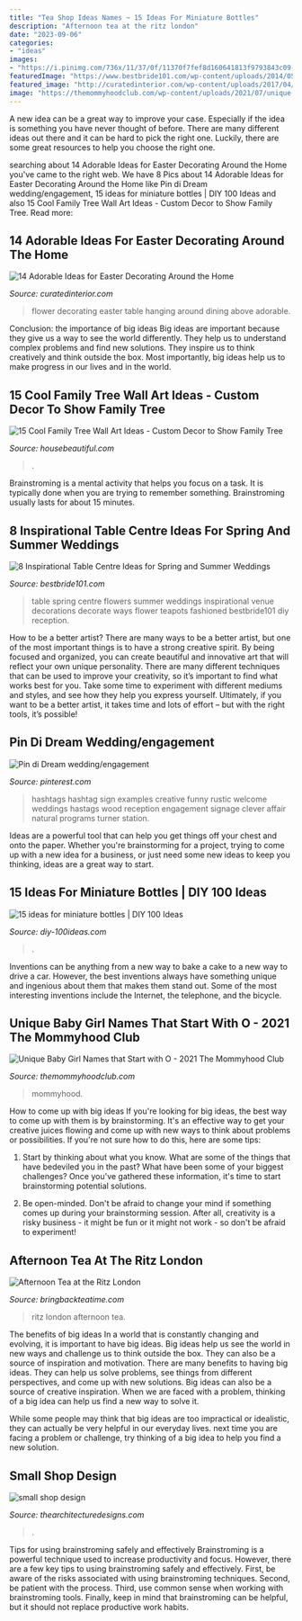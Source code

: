 ```yaml
---
title: "Tea Shop Ideas Names ~ 15 Ideas For Miniature Bottles"
description: "Afternoon tea at the ritz london"
date: "2023-09-06"
categories:
- "ideas"
images:
- "https://i.pinimg.com/736x/11/37/0f/11370f7fef8d160641813f9793843c09--funny-wedding-hashtags-creative-wedding-hashtags.jpg"
featuredImage: "https://www.bestbride101.com/wp-content/uploads/2014/05/8-inspirational-table-centre-ideas-for-spring-and-summer-weddings-sarareeve.com_.jpg"
featured_image: "http://curatedinterior.com/wp-content/uploads/2017/04/Flower-box-hanging-upside-down-above-dining-table.jpg"
image: "https://themommyhoodclub.com/wp-content/uploads/2021/07/unique-GIRL-names-that-start-with-o-1.jpg"
---
```



A new idea can be a great way to improve your case. Especially if the idea is something you have never thought of before. There are many different ideas out there and it can be hard to pick the right one. Luckily, there are some great resources to help you choose the right one.

	

		
searching about 14 Adorable Ideas for Easter Decorating Around the Home you've came to the right web. We have 8 Pics about 14 Adorable Ideas for Easter Decorating Around the Home like Pin di Dream wedding/engagement, 15 ideas for miniature bottles | DIY 100 Ideas and also 15 Cool Family Tree Wall Art Ideas - Custom Decor to Show Family Tree. Read more:
		
    
## 14 Adorable Ideas For Easter Decorating Around The Home

<img loading=lazy src="http://curatedinterior.com/wp-content/uploads/2017/04/Flower-box-hanging-upside-down-above-dining-table.jpg" onerror="this.onerror=null;this.src='https://tse2.mm.bing.net/th?id=OIP.fHRe2Ky8JbkJZ_2kc2k64QHaLH&amp;pid=15.1';" alt="14 Adorable Ideas for Easter Decorating Around the Home">

_Source: curatedinterior.com_

>flower decorating easter table hanging around dining above adorable. 

	

Conclusion: the importance of big ideas
Big ideas are important because they give us a way to see the world differently. They help us to understand complex problems and find new solutions. They inspire us to think creatively and think outside the box. Most importantly, big ideas help us to make progress in our lives and in the world.

    
## 15 Cool Family Tree Wall Art Ideas - Custom Decor To Show Family Tree

<img loading=lazy src="https://hips.hearstapps.com/vader-prod.s3.amazonaws.com/1536279656-il_570xN.243515025.jpg?crop=0.865xw:1.00xh;0.0667xw,0&amp;resize=480:*" onerror="this.onerror=null;this.src='https://tse2.mm.bing.net/th?id=OIP.isjpW3qtspOi_Dpks2RliQHaLG&amp;pid=15.1';" alt="15 Cool Family Tree Wall Art Ideas - Custom Decor to Show Family Tree">

_Source: housebeautiful.com_

>. 

	

Brainstroming is a mental activity that helps you focus on a task. It is typically done when you are trying to remember something. Brainstroming usually lasts for about 15 minutes.

    
## 8 Inspirational Table Centre Ideas For Spring And Summer Weddings

<img loading=lazy src="https://www.bestbride101.com/wp-content/uploads/2014/05/8-inspirational-table-centre-ideas-for-spring-and-summer-weddings-sarareeve.com_.jpg" onerror="this.onerror=null;this.src='https://tse3.mm.bing.net/th?id=OIP.JutTf8dlD3pLsjhUi7N0OgHaLJ&amp;pid=15.1';" alt="8 Inspirational Table Centre Ideas for Spring and Summer Weddings">

_Source: bestbride101.com_

>table spring centre flowers summer weddings inspirational venue decorations decorate ways flower teapots fashioned bestbride101 diy reception. 

	

How to be a better artist?
There are many ways to be a better artist, but one of the most important things is to have a strong creative spirit. By being focused and organized, you can create beautiful and innovative art that will reflect your own unique personality. There are many different techniques that can be used to improve your creativity, so it’s important to find what works best for you. Take some time to experiment with different mediums and styles, and see how they help you express yourself. Ultimately, if you want to be a better artist, it takes time and lots of effort – but with the right tools, it’s possible!

    
## Pin Di Dream Wedding/engagement

<img loading=lazy src="https://i.pinimg.com/736x/11/37/0f/11370f7fef8d160641813f9793843c09--funny-wedding-hashtags-creative-wedding-hashtags.jpg" onerror="this.onerror=null;this.src='https://tse3.mm.bing.net/th?id=OIP.EiWQJesfNmJU1Iptm9dvUQHaLH&amp;pid=15.1';" alt="Pin di Dream wedding/engagement">

_Source: pinterest.com_

>hashtags hashtag sign examples creative funny rustic welcome weddings hastags wood reception engagement signage clever affair natural programs turner station. 

	

Ideas are a powerful tool that can help you get things off your chest and onto the paper. Whether you're brainstorming for a project, trying to come up with a new idea for a business, or just need some new ideas to keep you thinking, ideas are a great way to start.

    
## 15 Ideas For Miniature Bottles | DIY 100 Ideas

<img loading=lazy src="https://diy-100ideas.com/wp-content/uploads/2016/05/15-ideas-about-mini-bottles-7.jpg" onerror="this.onerror=null;this.src='https://tse1.mm.bing.net/th?id=OIP.LJyw01-mK06UGWet4ywUKgDXEh&amp;pid=15.1';" alt="15 ideas for miniature bottles | DIY 100 Ideas">

_Source: diy-100ideas.com_

>. 

	

Inventions can be anything from a new way to bake a cake to a new way to drive a car. However, the best inventions always have something unique and ingenious about them that makes them stand out. Some of the most interesting inventions include the Internet, the telephone, and the bicycle.

    
## Unique Baby Girl Names That Start With O - 2021 The Mommyhood Club

<img loading=lazy src="https://themommyhoodclub.com/wp-content/uploads/2021/07/unique-GIRL-names-that-start-with-o-1.jpg" onerror="this.onerror=null;this.src='https://tse3.mm.bing.net/th?id=OIP.DS-6TrCDEXhXljklwIDBlQHaLH&amp;pid=15.1';" alt="Unique Baby Girl Names that Start with O - 2021 The Mommyhood Club">

_Source: themommyhoodclub.com_

>mommyhood. 

	

How to come up with big ideas
If you're looking for big ideas, the best way to come up with them is by brainstorming. It's an effective way to get your creative juices flowing and come up with new ways to think about problems or possibilities. If you're not sure how to do this, here are some tips:
1. Start by thinking about what you know. What are some of the things that have bedeviled you in the past? What have been some of your biggest challenges? Once you've gathered these information, it's time to start brainstorming potential solutions.

2. Be open-minded. Don't be afraid to change your mind if something comes up during your brainstorming session. After all, creativity is a risky business - it might be fun or it might not work - so don't be afraid to experiment!


    
## Afternoon Tea At The Ritz London

<img loading=lazy src="https://bringbackteatime.com/wp-content/uploads/2015/11/P1120265.jpg" onerror="this.onerror=null;this.src='https://tse3.mm.bing.net/th?id=OIP.TGlRDon0R3g0nFgDQAeilwHaJ4&amp;pid=15.1';" alt="Afternoon Tea at the Ritz London">

_Source: bringbackteatime.com_

>ritz london afternoon tea. 

	

The benefits of big ideas
In a world that is constantly changing and evolving, it is important to have big ideas. Big ideas help us see the world in new ways and challenge us to think outside the box. They can also be a source of inspiration and motivation.
There are many benefits to having big ideas. They can help us solve problems, see things from different perspectives, and come up with new solutions. Big ideas can also be a source of creative inspiration. When we are faced with a problem, thinking of a big idea can help us find a new way to solve it.

While some people may think that big ideas are too impractical or idealistic, they can actually be very helpful in our everyday lives. next time you are facing a problem or challenge, try thinking of a big idea to help you find a new solution.

    
## Small Shop Design

<img loading=lazy src="https://thearchitecturedesigns.com/wp-content/uploads/2020/06/small-shope-design-2-768x1024.jpg" onerror="this.onerror=null;this.src='https://tse3.mm.bing.net/th?id=OIP.AeZ6qxr-k9TBmCjdJXm5WgHaJ4&amp;pid=15.1';" alt="small shop design">

_Source: thearchitecturedesigns.com_

>. 

	

Tips for using brainstroming safely and effectively
Brainstroming is a powerful technique used to increase productivity and focus. However, there are a few key tips to using brainstroming safely and effectively. First, be aware of the risks associated with using brainstroming techniques. Second, be patient with the process. Third, use common sense when working with brainstroming tools. Finally, keep in mind that brainstroming can be helpful, but it should not replace productive work habits.

